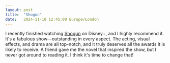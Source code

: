 ```yaml
---
layout: post
title:  "Shogun"
date:   2024-11-10 12:45:00 Europe/London
---
```


I recently finished watching [Shogun](https://www.imdb.com/title/tt2788316/) on Disney+, and I highly recommend it. It's a fabulous show—outstanding in every aspect. The acting, visual effects, and drama are all top-notch, and it truly deserves all the awards it is likely to receive. A friend gave me the novel that inspired the show, but I never got around to reading it. I think it's time to change that!
